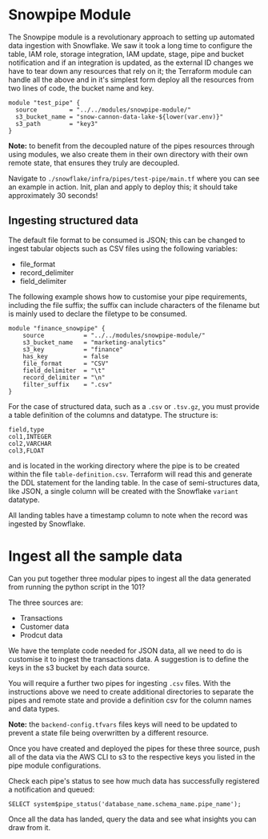 # Snowpipe Module

The Snowpipe module is a revolutionary approach to setting up automated data ingestion with Snowflake. We saw it took a long time to configure the table, IAM role, storage integration, IAM update, stage, pipe and bucket notification and if an integration is updated, as the external ID changes we have to tear down any resources that rely on it; the Terraform module can handle all the above and in it's simplest form deploy all the resources from two lines of code, the bucket name and key.

    module "test_pipe" {
      source         = "../../modules/snowpipe-module/"
      s3_bucket_name = "snow-cannon-data-lake-${lower(var.env)}"
      s3_path        = "key3"
    }

**Note:** to benefit from the decoupled nature of the pipes resources through using modules, we also create them in their own directory with their own remote state, that ensures they truly are decoupled.

Navigate to `./snowflake/infra/pipes/test-pipe/main.tf` where you can see an example in action. Init, plan and apply to deploy this; it should take approximately 30 seconds!

## Ingesting structured data

The default file format to be consumed is JSON; this can be changed to ingest tabular objects such as CSV files using the following variables:
- file_format
- record_delimiter
- field_delimiter

The following example shows how to customise your pipe requirements, including the file suffix; the suffix can include characters of the filename but is mainly used to declare the filetype to be consumed.

    module "finance_snowpipe" {
        source           = "../../modules/snowpipe-module/"
        s3_bucket_name   = "marketing-analytics"
        s3_key           = "finance"
        has_key          = false
        file_format      = "CSV"
        field_delimiter  = "\t"
        record_delimiter = "\n"
        filter_suffix    = ".csv"
    }

For the case of structured data, such as a `.csv` or `.tsv.gz`, you must provide a table definition of the columns and datatype. The structure is:

    field,type
    col1,INTEGER
    col2,VARCHAR
    col3,FLOAT

and is located in the working directory where the pipe is to be created within the file `table-definition.csv`. Terraform will read this and generate the DDL statement for the landing table. In the case of semi-structures data, like JSON, a single column will be created with the Snowflake `variant` datatype.

All landing tables have a timestamp column to note when the record was ingested by Snowflake.

# Ingest all the sample data

Can you put together three modular pipes to ingest all the data generated from running the python script in the 101?

The three sources are:

- Transactions
- Customer data
- Prodcut data

We have the template code needed for JSON data, all we need to do is customise it to ingest the transactions data. A suggestion is to define the keys in the s3 bucket by each data source.

You will require a further two pipes for ingesting `.csv` files. With the instructions above we need to create additional directories to separate the pipes and remote state and provide a definition csv for the column names and data types.

**Note:** the `backend-config.tfvars` files keys will need to be updated to prevent a state file being overwritten by a different resource.

Once you have created and deployed the pipes for these three source, push all of the data via the AWS CLI to s3 to the respective keys you listed in the pipe module configurations.

Check each pipe's status to see how much data has successfully registered a notification and queued:

    SELECT system$pipe_status('database_name.schema_name.pipe_name');

Once all the data has landed, query the data and see what insights you can draw from it.
